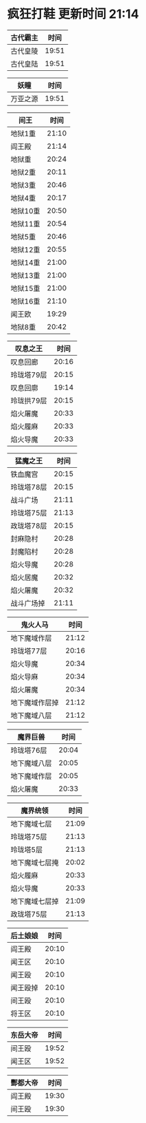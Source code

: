 # 疯狂打鞋 更新时间 21:14

| 古代霸主   | 时间    |
|--------|-------|
| 古代皇陵 | 19:51 |
| 古代皇陆 | 19:51 |

| 妖瞳   | 时间    |
|--------|-------|
| 万亚之源 | 19:51 |

| 间王   | 时间    |
|--------|-------|
| 地狱1重 | 21:10 |
| 阎王殿 | 21:14 |
| 地狱重 | 20:24 |
| 地狱2重 | 20:11 |
| 地狱3重 | 20:46 |
| 地狱4重 | 20:17 |
| 地狱10重 | 20:50 |
| 地狱11重 | 20:54 |
| 地狱5重 | 20:46 |
| 地狱12重 | 20:55 |
| 地狱14重 | 21:00 |
| 地狱13重 | 21:00 |
| 地狱15重 | 21:00 |
| 地狱16重 | 21:10 |
| 闻王欧 | 19:29 |
| 地狱8重 | 20:42 |

| 叹息之王   | 时间    |
|--------|-------|
| 叹息回廊 | 20:16 |
| 玲珑塔79层 | 20:15 |
| 叹息回廓 | 19:14 |
| 玲珑拱79层 | 20:15 |
| 焰火屠魔 | 20:33 |
| 焰火履麻 | 20:33 |
| 焰火导魔 | 20:33 |

| 猛魔之王   | 时间    |
|--------|-------|
| 铁血魔宫 | 20:15 |
| 玲珑塔78层 | 20:15 |
| 战斗广场 | 21:11 |
| 玲珑塔75层 | 21:13 |
| 政珑塔78层 | 20:15 |
| 封麻隐村 | 20:28 |
| 封魔陷村 | 20:28 |
| 焰火导魔 | 20:28 |
| 焰火居魔 | 20:32 |
| 焰火屠魔 | 20:32 |
| 战斗广场掉 | 21:11 |

| 鬼火人马   | 时间    |
|--------|-------|
| 地下魔域作层 | 21:12 |
| 玲珑塔77层 | 20:16 |
| 焰火导魔 | 20:34 |
| 焰火导麻 | 20:34 |
| 焰火屠魔 | 20:34 |
| 地下魔域作层掉 | 21:12 |
| 地下魔域八层 | 21:12 |

| 魔界巨兽   | 时间    |
|--------|-------|
| 玲珑塔76层 | 20:04 |
| 地下魔域八层 | 20:05 |
| 地下魔域作层 | 20:05 |
| 焰火屠魔 | 20:33 |

| 魔界统领   | 时间    |
|--------|-------|
| 地下魔域七层 | 21:09 |
| 玲珑塔75层 | 21:13 |
| 玲珑塔5层 | 21:13 |
| 地下魔域七层掩 | 20:02 |
| 焰火履麻 | 20:33 |
| 焰火导魔 | 20:33 |
| 地下魔域七层掉 | 21:09 |
| 政珑塔75层 | 21:13 |

| 后土娘娘   | 时间    |
|--------|-------|
| 阎王殿 | 20:10 |
| 闻王区 | 20:10 |
| 闻王殴 | 20:10 |
| 闻王殴掉 | 20:10 |
| 间王殴 | 20:10 |
| 将王区 | 20:10 |

| 东岳大帝   | 时间    |
|--------|-------|
| 间王殴 | 19:52 |
| 闻王区 | 19:52 |

| 酆都大帝   | 时间    |
|--------|-------|
| 阎王殿 | 19:30 |
| 间王殴 | 19:30 |